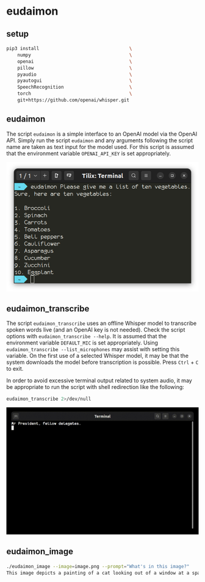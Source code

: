 # eudaimon

## setup

```Bash
pip3 install                                 \
    numpy                                    \
    openai                                   \
    pillow                                   \
    pyaudio                                  \
    pyautogui                                \
    SpeechRecognition                        \
    torch                                    \
    git+https://github.com/openai/whisper.git
```

## eudaimon

The script `eudaimon` is a simple interface to an OpenAI model via the OpenAI API. Simply run the script `eudaimon` and any arguments following the script name are taken as text input for the model used. For this script is assumed that the environment variable `OPENAI_API_KEY` is set appropriately.

![](vegetables.png)

## eudaimon_transcribe

The script `eudaimon_transcribe` uses an offline Whisper model to transcribe spoken words live (and an OpenAI key is not needed). Check the script options with `eudaimon_transcribe --help`. It is assumed that the environment variable `DEFAULT_MIC` is set appropriately. Using `eudaimon_transcribe --list_microphones` may assist with setting this variable. On the first use of a selected Whisper model, it may be that the system downloads the model before transcription is possible. Press `Ctrl` + `C` to exit.

In order to avoid excessive terminal output related to system audio, it may be appropriate to run the script with shell redirection like the following:

```Bash
eudaimon_transcribe 2>/dev/null
```

![](Fidel.gif)

## eudaimon_image

```Bash
./eudaimon_image --image=image.png --prompt="What's in this image?"
This image depicts a painting of a cat looking out of a window at a space scene. Outside the window, there is a view of a large planet that resembles Jupiter with its characteristic stripes, as well as a moon. There are also several large spaceships visible in space. In the foreground, next to the cat, there is a table with a glass of red liquid and a plate with some items on it, possibly food or snacks.
```
